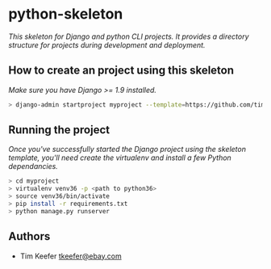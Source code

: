 # python-skeleton

_This skeleton for Django and python CLI projects. It provides a directory structure for projects during development and deployment._

## How to create an project using this skeleton

_Make sure you have Django >= 1.9 installed._

```bash
> django-admin startproject myproject --template=https://github.com/timotheus/python-skeleton/archive/master.zip --extension=py,ini,in
```

## Running the project

_Once you've successfully started the Django project using the skeleton template, you'll need create the virtualenv and install a few Python dependancies._

```bash
> cd myproject
> virtualenv venv36 -p <path to python36>
> source venv36/bin/activate
> pip install -r requirements.txt
> python manage.py runserver
```

## Authors

- Tim Keefer <tkeefer@ebay.com>
